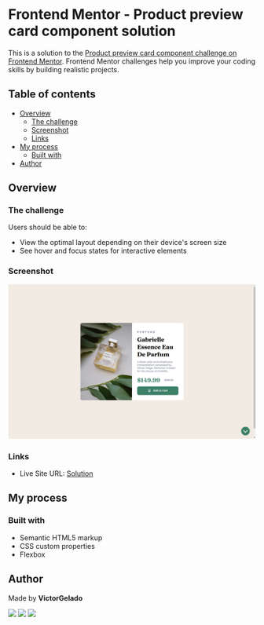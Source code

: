 # Frontend Mentor - Product preview card component solution

This is a solution to the [Product preview card component challenge on Frontend Mentor](https://www.frontendmentor.io/challenges/product-preview-card-component-GO7UmttRfa). Frontend Mentor challenges help you improve your coding skills by building realistic projects. 

## Table of contents

- [Overview](#overview)
  - [The challenge](#the-challenge)
  - [Screenshot](#screenshot)
  - [Links](#links)
- [My process](#my-process)
  - [Built with](#built-with)
- [Author](#author)

## Overview

### The challenge

Users should be able to:

- View the optimal layout depending on their device's screen size
- See hover and focus states for interactive elements

### Screenshot

![image-preview](./printscreen.png)

### Links

- Live Site URL: [Solution](https://victorgelado.github.io/FrontEndMentor/product-preview-card-component-main/)

## My process

### Built with

- Semantic HTML5 markup
- CSS custom properties
- Flexbox

## Author

Made by **VictorGelado**

<div>
  <a href="https://www.instagram.com/victorgelado_dev/" target="_blank"><img src="https://img.shields.io/badge/Instagram-E4405F?style=for-the-badge&logo=instagram&logoColor=white"></a>
  <a href="https://www.linkedin.com/in/victorgelado/" target="_blank"/><img src="https://img.shields.io/badge/LinkedIn-0077B5?style=for-the-badge&logo=linkedin&logoColor=white"/></a>
  <a href="mailto:victorgeladocontato@gmail.com" target="_blank"><img src="https://img.shields.io/badge/Gmail-D14836?style=for-the-badge&logo=gmail&logoColor=white"/>
</div>
